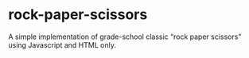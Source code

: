 # rock-paper-scissors
A simple implementation of grade-school classic “rock paper scissors" 
using Javascript and HTML only.
